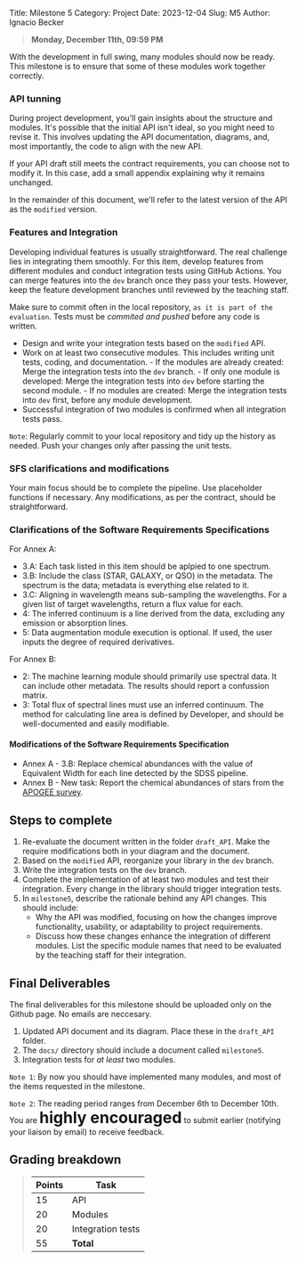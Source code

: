 Title:  Milestone 5
Category: Project
Date: 2023-12-04
Slug: M5
Author: Ignacio Becker

>  **Monday, December 11th, 09:59 PM**

With the development in full swing, many modules should now be ready. This milestone is to ensure that some of these modules work together correctly.


### API tunning
During project development, you'll gain insights about the structure and modules. It's possible that the initial API isn't ideal, so you might need to revise it. This involves updating the API documentation, diagrams, and, most importantly, the code to align with the new API.

If your API draft still meets the contract requirements, you can choose not to modify it. In this case, add a small appendix explaining why it remains unchanged.

In the remainder of this document, we'll refer to the latest version of the API as the `modified` version.

### Features and Integration

Developing individual features is usually straightforward. The real challenge lies in integrating them smoothly. For this item, develop features from different modules and conduct integration tests using GitHub Actions. You can merge features into the `dev` branch once they pass your tests. However, keep the feature development branches until reviewed by the teaching staff.

Make sure to commit often in the local repository, `as it is part of the evaluation`. Tests must be *commited and pushed* before any code is written.

- Design and write your integration tests based on the `modified` API.
- Work on at least two consecutive modules. This includes writing unit tests, coding, and documentation.
      - If the modules are already created: Merge the integration tests into the `dev` branch.
      - If only one module is developed: Merge the integration tests into `dev` before starting the second module.
      - If no modules are created: Merge the integration tests into `dev` first, before any module development.
- Successful integration of two modules is confirmed when all integration tests pass.

`Note`: Regularly commit to your local repository and tidy up the history as needed. Push your changes only after passing the unit tests.

### SFS clarifications and modifications

<!-- You should focus on developing the code and even using placeholder functions. As stated in the contract, any modification should be easy and straightforward to change. -->
Your main focus should be to complete the pipeline. Use placeholder functions if necessary. Any modifications, as per the contract, should be straightforward.


### Clarifications of the Software Requirements Specifications
For Annex A:

* 3.A: Each task listed in this item should be aplpied to one spectrum.
* 3.B: Include the class (STAR, GALAXY, or QSO) in the metadata. The spectrum is the data; metadata is everything else related to it.
* 3.C: Aligning in wavelength means sub-sampling the wavelengths. For a given list of target wavelengths, return a flux value for each.
* 4: The inferred continuum is a line derived from the data, excluding any emission or absorption lines.
* 5: Data augmentation module execution is optional. If used, the user inputs the degree of required derivatives.

For Annex B:

* 2: The machine learning module should primarily use spectral data. It can include other metadata. The results should report a confussion matrix.
* 3: Total flux of spectral lines must use an inferred continuum. The method for calculating line area is defined by Developer, and should be well-documented and easily modifiable.

#### Modifications of the Software Requirements Specification
* Annex A - 3.B: Replace chemical abundances with the value of Equivalent Width for each line detected by the SDSS pipeline.
* Annex B - New task: Report the chemical abundances of stars from the [APOGEE survey](https://www.sdss4.org/dr17/irspec/).


## Steps to complete

1. Re-evaluate the document written in the folder `draft_API`. Make the require modifications both in your diagram and the document.
2. Based on the `modified` API, reorganize your library in the `dev` branch.
3. Write the integration tests on the `dev` branch.
4. Complete the implementation of at least two modules and test their integration. Every change in the library should trigger integration tests.
5. In `milestone5`, describe the rationale behind any API changes. This should include:
      - Why the API was modified, focusing on how the changes improve functionality, usability, or adaptability to project requirements.
      - Discuss how these changes enhance the integration of different modules. List the specific module names that need to be evaluated by the teaching staff for their integration.

## Final Deliverables
The final deliverables for this milestone should be uploaded only on the Github page. No emails are neccesary.

1. Updated API document and its diagram. Place these in the `draft_API` folder.
2. The `docs/` directory should include a document called `milestone5`.
3. Integration tests for *at least* two modules.

`Note 1`: By now you should have implemented many modules, and most of the items requested in the milestone.

`Note 2`: The reading period ranges from December 6th to December 10th. You are <span style="font-size:28px;">**highly encouraged**</span> to submit earlier (notifying your liaison by email) to receive feedback.


## Grading breakdown

> | **Points** | **Task**                        |
> |------------|---------------------------------|
> | 15         | API                             |
> | 20         | Modules                         |
> | 20         | Integration tests               |
> | 55         | **Total**                       |

